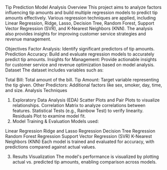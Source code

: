 Tip Prediction Model Analysis
Overview
This project aims to analyze factors influencing tip amounts and build multiple regression models to predict tip amounts effectively. Various regression techniques are applied, including Linear Regression, Ridge, Lasso, Decision Tree, Random Forest, Support Vector Regression (SVR), and K-Nearest Neighbors (KNN). The analysis also provides insights for improving customer service strategies and revenue management.

Objectives
Factor Analysis: Identify significant predictors of tip amounts.
Prediction Accuracy: Build and evaluate regression models to accurately predict tip amounts.
Insights for Management: Provide actionable insights for customer service and revenue optimization based on model analysis.
Dataset
The dataset includes variables such as:

Total Bill: Total amount of the bill.
Tip Amount: Target variable representing the tip given.
Other Predictors: Additional factors like sex, smoker, day, time, and size.
Analysis Techniques
1. Exploratory Data Analysis (EDA)
Scatter Plots and Pair Plots to visualize relationships.
Correlation Matrix to analyze correlations between features.
Statistical Tests (e.g., Rainbow Test) to verify linearity.
Residuals Plot to examine model fit.
2. Model Training & Evaluation
Models used:

Linear Regression
Ridge and Lasso Regression
Decision Tree Regression
Random Forest Regression
Support Vector Regression (SVR)
K-Nearest Neighbors (KNN)
Each model is trained and evaluated for accuracy, with predictions compared against actual values.

3. Results Visualization
The model's performance is visualized by plotting actual vs. predicted tip amounts, enabling comparison across models.
